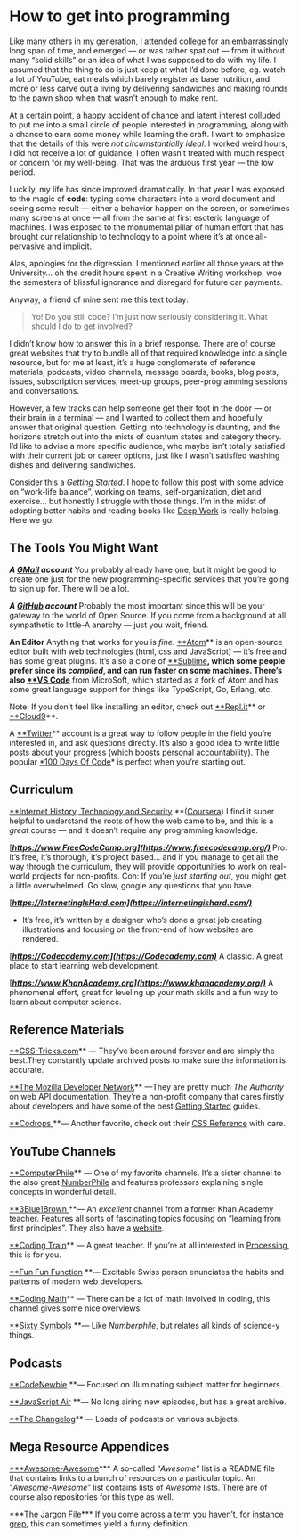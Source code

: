 
# How to get into programming

Like many others in my generation, I attended college for an embarrassingly long span of time, and emerged — or was rather spat out — from it without many “solid skills” or an idea of what I was supposed to do with my life. I assumed that the thing to do is just keep at what I’d done before, eg. watch a lot of YouTube, eat meals which barely register as base nutrition, and more or less carve out a living by delivering sandwiches and making rounds to the pawn shop when that wasn’t enough to make rent.

At a certain point, a happy accident of chance and latent interest colluded to put me into a small circle of people interested in programming, along with a chance to earn some money while learning the craft. I want to emphasize that the details of this were *not circumstantially ideal*. I worked weird hours, I did not receive a lot of guidance, I often wasn’t treated with much respect or concern for my well-being. That was the arduous first year — the low period.

Luckily, my life has since improved dramatically. In that year I was exposed to the magic of **code**: typing some characters into a word document and seeing some result — either a behavior happen on the screen, or sometimes many screens at once — all from the same at first esoteric language of machines. I was exposed to the monumental pillar of human effort that has brought our relationship to technology to a point where it’s at once all-pervasive and implicit.

Alas, apologies for the digression. I mentioned earlier all those years at the University… oh the credit hours spent in a Creative Writing workshop, woe the semesters of blissful ignorance and disregard for future car payments.

Anyway, a friend of mine sent me this text today:
> Yo! Do you still code? I’m just now seriously considering it. What should I do to get involved?

I didn’t know how to answer this in a brief response. There are of course great websites that try to bundle all of that required knowledge into a single resource, but for me at least, it’s a huge conglomerate of reference materials, podcasts, video channels, message boards, books, blog posts, issues, subscription services, meet-up groups, peer-programming sessions and conversations.

However, a few tracks can help someone get their foot in the door — or their brain in a terminal — and I wanted to collect them and hopefully answer that original question. Getting into technology is daunting, and the horizons stretch out into the mists of quantum states and category theory. I’d like to advise a more specific audience, who maybe isn’t totally satisfied with their current job or career options, just like I wasn’t satisfied washing dishes and delivering sandwiches.

Consider this a *Getting Started*. I hope to follow this post with some advice on “work-life balance”, working on teams, self-organization, diet and exercise… but honestly I struggle with those things. I’m in the midst of adopting better habits and reading books like [Deep Work](https://www.amazon.com/Deep-Work-Focused-Success-Distracted/dp/1455586692) is really helping. Here we go.

## The Tools You Might Want

***A [GMail](https://mail.google.com) account***
You probably already have one, but it might be good to create one just for the new programming-specific services that you’re going to sign up for. There will be a lot.

***A [GitHub](https://github.com) account***
Probably the most important since this will be your gateway to the world of Open Source. If you come from a background at all sympathetic to little-A anarchy — just you wait, friend.

**An Editor**
Anything that works for you is *fine*. [**Atom](https://atom.io)** is an open-source editor built with web technologies (html, css and JavaScript) — it’s free and has some great plugins. It’s also a clone of [**Sublime](https://www.sublimetext.com)**, which some people prefer since its *compiled*, and can run faster on some machines. There’s also [**VS Code](https://code.visualstudio.com/)** from MicroSoft, which started as a fork of Atom and has some great language support for things like TypeScript, Go, Erlang, etc.

Note: If you don’t feel like installing an editor, check out [**Repl.it](https://repl.it/)** or [**Cloud9](https://aws.amazon.com/cloud9)**.

A [**Twitter](https://twitter.com)** account is a great way to follow people in the field you’re interested in, and ask questions directly. It’s also a good idea to write little posts about your progress (which boosts personal accountability). The popular [*100 Days Of Code](https://medium.freecodecamp.org/join-the-100daysofcode-556ddb4579e4)* is perfect when you’re starting out.

## Curriculum

[**Internet History, Technology and Security](https://www.coursera.org/learn/internet-history) **([Coursera](https://www.coursera.org))
I find it super helpful to understand the roots of how the web came to be, and this is a *great* course — and it doesn’t require any programming knowledge.

[***https://www.FreeCodeCamp.org](https://www.freecodecamp.org/)***
Pro: It’s free, it’s thorough, it’s project based… and if you manage to get all the way through the curriculum, they will provide opportunities to work on real-world projects for non-profits.
Con: If you’re *just starting out*, you might get a little overwhelmed. Go slow, google any questions that you have.

[***https://InternetingIsHard.com](https://internetingishard.com/)***
- It’s free, it’s written by a designer who’s done a great job creating illustrations and focusing on the front-end of how websites are rendered.

[***https://Codecademy.com](https://Codecademy.com)***
A classic. A great place to start learning web development.

[***https://www.KhanAcademy.org](https://www.khanacademy.org/)***
A phenomenal effort, great for leveling up your math skills and a fun way to learn about computer science.

## Reference Materials

[**CSS-Tricks.com](https://css-tricks.com)** — They’ve been around forever and are simply the best.They constantly update archived posts to make sure the information is accurate.

[**The Mozilla Developer Network](https://developer.mozilla.org/en-US)** —They are pretty much *The Authority* on web API documentation. They’re a non-profit company that cares firstly about developers and have some of the best [Getting Started](https://developer.mozilla.org/en-US/docs/Learn/Getting_started_with_the_web) guides.

[**Codrops ](https://tympanus.net/codrops)**— Another favorite, check out their [CSS Reference](https://tympanus.net/codrops/css_reference/) with care.

## YouTube Channels

[**ComputerPhile](https://www.youtube.com/user/Computerphile)** — One of my favorite channels. It’s a sister channel to the also great [NumberPhile](https://www.youtube.com/user/numberphile) and features professors explaining single concepts in wonderful detail.

[**3Blue1Brown ](https://www.youtube.com/channel/UCYO_jab_esuFRV4b17AJtAw/)**— An *excellent* channel from a former Khan Academy teacher. Features all sorts of fascinating topics focusing on “learning from first principles”. They also have a [website](http://www.3blue1brown.com).

[**Coding Train](https://www.youtube.com/user/shiffman)** — A great teacher. If you’re at all interested in [Processing](https://processing.org), this is for you.

[**Fun Fun Function](https://www.youtube.com/channel/UCO1cgjhGzsSYb1rsB4bFe4Q) **— Excitable Swiss person enunciates the habits and patterns of modern web developers.

[**Coding Math](https://www.youtube.com/user/codingmath)** — There can be a lot of math involved in coding, this channel gives some nice overviews.

[**Sixty Symbols](https://www.youtube.com/user/sixtysymbols) **— Like *Numberphile*, but relates all kinds of science-y things.

## Podcasts

[**CodeNewbie](https://www.codenewbie.org/podcast) **— Focused on illuminating subject matter for beginners.

[**JavaScript Air](https://javascriptair.com) **— No long airing new episodes, but has a great archive.

[**The Changelog](https://changelog.com/podcasts)** — Loads of podcasts on various subjects.

## Mega Resource Appendices

[***Awesome-Awesome](https://github.com/sindresorhus/awesome)***
A so-called “*Awesome*” list is a README file that contains links to a bunch of resources on a particular topic. An “*Awesome-Awesome*” list contains lists of *Awesome* lists. There are of course also repositories for this type as well.

[***The Jargon File](http://catb.org/jargon/html)***
If you come across a term you haven’t, for instance [grep](http://catb.org/jargon/html/G/grep.html), this can sometimes yield a funny definition.
